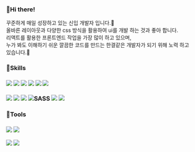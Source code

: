 <div align=left>
<h3>👋Hi there!</h3>
<p> 꾸준하게 매일 성장하고 있는 신입 개발자 입니다.🌱 <br>
올바른 레이아웃과 다양한 css 방식을 활용하여 ui를 개발 하는 것과 좋아 합니다.<br>
리액트를 활용한 프론트엔드 작업을 가장 많이 하고 있으며, <br>
누가 봐도 이해하기 쉬운 깔끔한 코드를 만드는 한결같은 개발자가 되기 위해 노력 하고 있습니다.🚀  </p>
</div>


<div align="left">
<h3>💪Skills<h3>
	<img src="https://img.shields.io/badge/HTML5-E34F26?style=flat-square&logo=HTML5&logoColor=white" />
	<img src="https://img.shields.io/badge/CSS3-1572B6?style=flat-square&logo=CSS3&logoColor=white" />
	<img src="https://img.shields.io/badge/JavaScript-F7DF1E?style=flat-square&logo=JavaScript&logoColor=white" />
	<img src="https://img.shields.io/badge/Jquery-0769AD?style=flat-square&logo=Jquery&logoColor=white" />
	<img src="https://img.shields.io/badge/Bootstrap-7952B3?style=flat-square&logo=Bootstrap&logoColor=white" />
	<img src="https://img.shields.io/badge/Node.js-3A7E3C?style=flat-square&logo=Node.js&logoColor=white" />
  <br><br>
	<img src="https://img.shields.io/badge/React-8BC0D2?style=flat-square&logo=React&logoColor=white" />
	<img src="https://img.shields.io/badge/-redux-764ABC?style=flat-square&logo=React&logoColor=white" />
        <img src="https://img.shields.io/badge/typescript-007396?style=flat-square&logo=typescript&logoColor=white" />
	<img alt="SASS" src ="https://img.shields.io/badge/-sass-CC6699?style=flat-square&logo=sass&logoColor=white"/>
	<img src="https://img.shields.io/badge/styledcomponents-DB7093?style=flat-square&logo=styledcomponents&logoColor=white">
	<img src="https://img.shields.io/badge/MySQL-4479A1?style=flat-square&logo=MySQL&logoColor=white" />
	
	
  <br>
  <h3>🔧Tools<h3>
	 <img src="https://img.shields.io/badge/GitHub-333333?style=flat-square&logo=GitHub&logoColor=white" />
         <img src="https://img.shields.io/badge/Visual Studio Code-1572B6?style=flat-square&logo=Visual Studio Code&logoColor=white" />
</div>
	
<div display="flex">
	
  <img src="https://github-readme-stats.vercel.app/api/top-langs/?username=joy-soom&layout=compact&theme=tokyonight">

	
  <img src="https://github-readme-stats.vercel.app/api?username=joy-soom&show_icons=true&theme=tokyonight">
		 
</div>
  

   
	  
